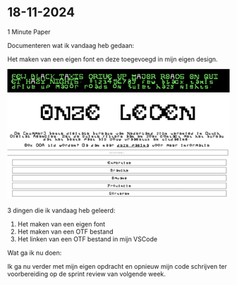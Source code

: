 # 18-11-2024

1 Minute Paper

Documenteren wat ik vandaag heb gedaan: 

Het maken van een eigen font en deze toegevoegd in mijn eigen design.

<img src="../public/images/eigen-lettertype-1.png">
<img src="../public/images/eigen-lettertype-2.png">

3 dingen die ik vandaag heb geleerd:

1. Het maken van een eigen font
2. Het maken van een OTF bestand
3. Het linken van een OTF bestand in mijn VSCode

Wat ga ik nu doen: 

Ik ga nu verder met mijn eigen opdracht en opnieuw mijn code schrijven ter voorbereiding op de sprint review van volgende week.